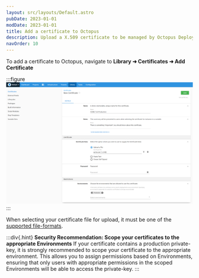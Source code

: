 ```yaml
---
layout: src/layouts/Default.astro
pubDate: 2023-01-01
modDate: 2023-01-01
title: Add a certificate to Octopus
description: Upload a X.509 certificate to be managed by Octopus Deploy
navOrder: 10
---
```


To add a certificate to Octopus, navigate to **Library ➜ Certificates ➜ Add Certificate**

:::figure
![Add certificate](/docs/deployments/certificates/images/add-certificate.png "width=500")
:::

When selecting your certificate file for upload, it must be one of the [supported file-formats](/docs/deployments/certificates).

:::div{.hint}
**Security Recommendation: Scope your certificates to the appropriate Environments**
If your certificate contains a production private-key, it is strongly recommended to scope your certificate to the appropriate environment.
This allows you to assign permissions based on Environments, ensuring that only users with appropriate permissions in the scoped Environments will be able to access the private-key.
:::
